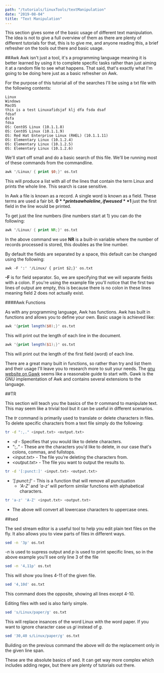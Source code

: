 ```yaml
---
path: "/tutorials/linuxTools/textManipulation"
date: "2019-08-04"
title: "Text Manipulation"
---
```


This section gives some of the basic usage of different text manipulation. The idea is not to give a full overview of them as there are plenty of different tutorials for that, this is to give me, and anyone reading this, a brief refresher on the tools out there and basic usage.

##Awk
Awk isn't just a tool, it's a programming language meaning it is better learned by using it to complete specific tasks rather than just aiming it at a random file to see what happens. That said, that's exactly what I'm going to be doing here just as a basic refresher on Awk. 

For the purpose of this tutorial all of the searches I'll be using a txt file with the following contents:

```
Linux
Windows
MacOS
this is a test Linuxafidsjaf klj dfa fsda dsaf
fdsaf
dsfa
fdsa
OS: CentOS Linux (10.1.1.8)
OS: CentOS Linux (10.1.1.9)
OS: Red Hat Enterprise Linux (RHEL) (10.1.1.11)
OS: Elementary Linux (10.1.2.4)
OS: Elementary Linux (10.1.2.5)
OS: Elementary Linux (10.1.2.6)
```

We'll start off small and do a basic search of this file. We'll be running most of these commands from the commandline. 

```awk
awk '/Linux/ { print $0;}' os.txt
```

This will produce a list with all of the lines that contain the term Linux and prints the whole line. This search is case sensitive. 

In Awk a file is known as a record.  A single word is known as a field. These terms are used a fair bit. **$0** prints a whole line, if we used **$1** just the first field in the line would be printed.

To get just the line numbers (line numbers start at 1) you can do the following:

```Awk
awk '/Linux/ { print NR;}' os.txt
```

In the above command we use **NR** is a built-in variable where the number of records processed is stored, this doubles as the line number.

By default the fields are separated by a space, this default can be changed using the following:

```
awk -F ':' '/Linux/ { print $2;}' os.txt
```

**-F** is for field separator. So, we are specifying that we will separate fields with a colon. If you're using the example file you'll notice that the first two lines of output are empty, this is because there is no colon in these lines meaning field 2 does not actually exist.

####Awk Functions

As with any programming language, Awk has functions. Awk has built in functions and allows you to define your own. Basic usage is achieved like:

```Awk
awk '{print length($0);}' os.txt
```
This will print out the length of each line in the document.

```Awk
awk '{print length($1);}' os.txt
```
This will print out the length of the first field (word) of each line.

There are a great many built in functions, so rather than try and list them and their usage I'll leave you to research more to suit your needs. The [gnu website on Gawk](https://www.gnu.org/software/gawk/manual/html_node/Functions.html) seems like a reasonable guide to start with. Gawk is the GNU implementation of Awk and contains several extensions to the language.

##TR

This section will teach you the basics of the *tr* command to manipulate text. This may seem like a trivial tool but it can be useful in different scenarios. 

The *tr* command is primarily used to translate or delete characters in files. To delete specific characters from a text file simply do the following:
```bash
tr -d ":,." <input.txt> <output.txt>
```
* *-d* - Specifies that you would like to delete characters.
* *":,."* - These are the characters you'd like to delete, in our case that's colons, commas, and fullstops. 
* *<input.txt>* - The file you're deleting the characters from.
* *<output.txt>* - The file you want to output the results to.

```bash
tr -d '[:punct:]' <input.txt> <output.txt>
```
* *'[:punct:]'* - This is a function that will remove all punctuation
    * *'A-Z'* and *'a-z'* will perform similar functions with alphabetical characters.

```bash
tr 'a-z' 'A-Z' <input.txt> <output.txt>
```
* The above will convert all lowercase characters to uppercase ones.

##sed

The sed stream editor is a useful tool to help you edit plain text files on the fly. It also allows you to view parts of files in different ways.

```bash
sed -n '3p' os.txt
```

*-n* is used to supress output and *p* is used to print specific lines, so in the above example you'll see only line 3 of the file

```bash
sed -n '4,11p' os.txt
```

This will show you lines 4-11 of the given file.

```bash
sed '4,10d' os.txt 
```

This command does the opposite, showing all lines except 4-10.

Editing files with sed is also fairly simple. 

```bash
sed 's/Linux/paper/g' os.txt
```

This will replace insances of the word Linux with the word paper. If you want to ignore character case us *gi* instead of *g*.

```bash
sed '30,40 s/Linux/paper/g' os.txt
```

Building on the previous command the above will do the replacement only in the given line span.

These are the absolute basics of sed. It can get way more complex which includes adding regex, but there are plenty of tutorials out there. 